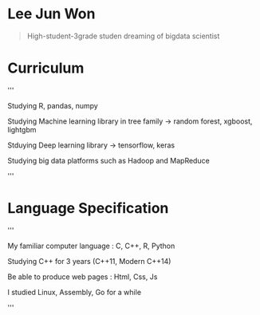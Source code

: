 # Lee Jun Won

> High-student-3grade studen dreaming of bigdata scientist


# **Curriculum**

'''

Studying R, pandas, numpy  

Studying Machine learning library in tree family -> random forest, xgboost, lightgbm

Stduying Deep learning library -> tensorflow, keras

Studying big data platforms such as Hadoop and MapReduce

'''

# Language Specification

'''

My familiar computer language : C, C++, R, Python

Studying C++ for 3 years (C++11, Modern C++14)

Be able to produce web pages : Html, Css, Js

I studied Linux, Assembly, Go for a while

'''
